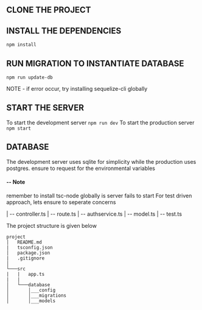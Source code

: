 
## CLONE THE PROJECT


## INSTALL THE DEPENDENCIES
 ```npm install```

## RUN MIGRATION TO INSTANTIATE DATABASE
```npm run update-db```

NOTE - if error occur, try installing sequelize-cli globally

## START THE SERVER
To start the development server
```npm run dev```
To start the production server
```npm start```

## DATABASE
The development server uses sqlite for simplicity while 
the production uses postgres.
ensure to request for the environmental variables

#### -- Note
remember to install tsc-node globally is server fails to start
For test driven approach, lets ensure to seperate concerns

| -- controller.ts
| -- route.ts
| -- authservice.ts
| -- model.ts
| -- test.ts

The project structure is given below
```
project
│   README.md
|   tsconfig.json
│   package.json
|   .gitignore
│
└───src
|   |   app.ts
|   |
│   └───database
│       │___config
│       │___migrations
│       │___models
